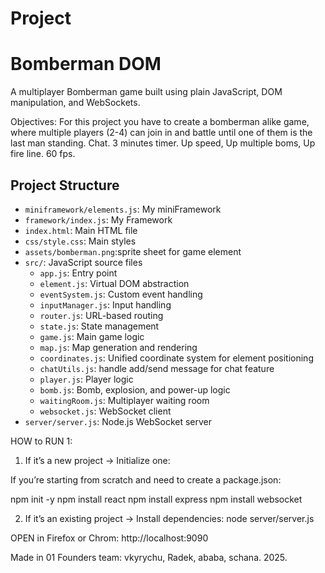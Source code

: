 # Project 
# Bomberman DOM

A multiplayer Bomberman game built using plain JavaScript, DOM manipulation, and WebSockets.

Objectives:
For this project you have to create a bomberman alike game, where multiple players (2-4) can join in and battle until one of them is the last man standing. Chat. 3 minutes timer. Up speed, Up multiple boms, Up fire line. 60 fps.

## Project Structure
- `miniframework/elements.js`: My miniFramework
- `framework/index.js`: My Framework
- `index.html`: Main HTML file
- `css/style.css`: Main styles
- `assets/bomberman.png`:sprite sheet for game element
- `src/`: JavaScript source files
  - `app.js`: Entry point
  - `element.js`: Virtual DOM abstraction
  - `eventSystem.js`: Custom event handling
  - `inputManager.js`: Input handling
  - `router.js`: URL-based routing
  - `state.js`: State management
  - `game.js`: Main game logic
  - `map.js`: Map generation and rendering
  - `coordinates.js`: Unified coordinate system for element positioning
  - `chatUtils.js`: handle add/send message for chat feature
  - `player.js`: Player logic
  - `bomb.js`: Bomb, explosion, and power-up logic
  - `waitingRoom.js`: Multiplayer waiting room
  - `websocket.js`: WebSocket client
- `server/server.js`: Node.js WebSocket server

HOW to RUN 1: 

1. If it’s a new project → Initialize one:

If you’re starting from scratch and need to create a package.json:

npm init -y
npm install react
npm install express
npm install websocket

2. If it’s an existing project → Install dependencies:
node server/server.js

OPEN in Firefox or Chrom: http://localhost:9090

Made in 01 Founders team: vkyrychu, Radek, ababa, schana. 2025.

